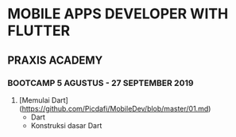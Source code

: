 # MOBILE APPS DEVELOPER WITH FLUTTER 
## PRAXIS ACADEMY
### BOOTCAMP 5 AGUSTUS - 27 SEPTEMBER 2019

1. [Memulai Dart] (https://github.com/Picdafi/MobileDev/blob/master/01.md)
    - Dart 
    - Konstruksi dasar Dart
